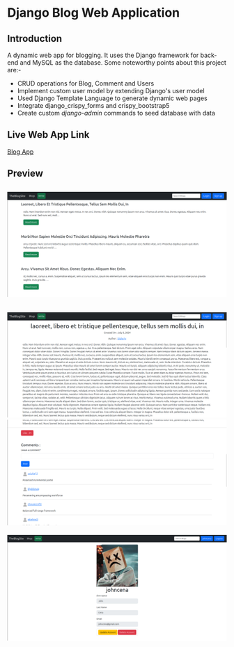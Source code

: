 # Django Blog Web Application
## Introduction
A dynamic web app for blogging. It uses the Django framework for back-end and MySQL as the database. Some noteworthy points about this project are:-
- CRUD operations for Blog, Comment and Users
- Implement custom user model by extending Django's user model
- Used Django Template Language to generate dynamic web pages
- Integrate django_crispy_forms and crispy_bootstrap5
- Create custom *django-admin* commands to seed database with data

## Live Web App Link
[Blog App](https://pycase.pythonanywhere.com/)

## Preview
![Home Page](/images/1.png)
---
![Blog Page](/images/2.png)
![Comments](/images/3.png)
---
![Profile Page](/images/4.png)
